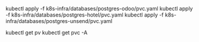 kubectl apply -f k8s-infra/databases/postgres-odoo/pvc.yaml
kubectl apply -f k8s-infra/databases/postgres-hotel/pvc.yaml
kubectl apply -f k8s-infra/databases/postgres-unsend/pvc.yaml


kubectl get pv
kubectl get pvc -A
